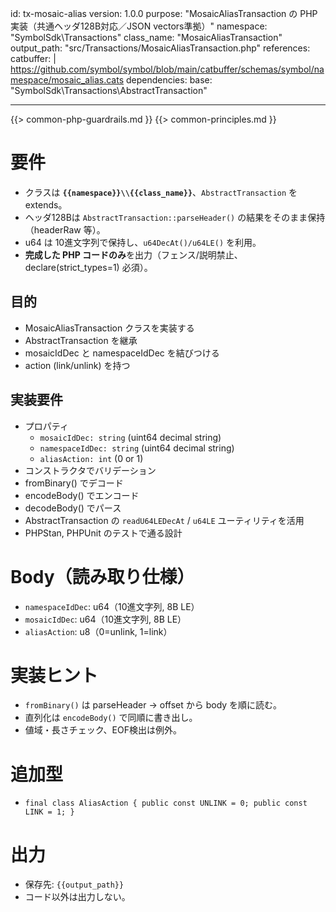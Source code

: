 id: tx-mosaic-alias
version: 1.0.0
purpose: "MosaicAliasTransaction の PHP 実装（共通ヘッダ128B対応／JSON vectors準拠）"
namespace: "SymbolSdk\\Transactions"
class_name: "MosaicAliasTransaction"
output_path: "src/Transactions/MosaicAliasTransaction.php"
references:
  catbuffer: |
    https://github.com/symbol/symbol/blob/main/catbuffer/schemas/symbol/namespace/mosaic_alias.cats
dependencies:
  base:   "SymbolSdk\\Transactions\\AbstractTransaction"

---
{{> common-php-guardrails.md }}
{{> common-principles.md }}

# 要件
- クラスは **`{{namespace}}\\{{class_name}}`**、`AbstractTransaction` を extends。
- ヘッダ128Bは `AbstractTransaction::parseHeader()` の結果をそのまま保持（headerRaw 等）。
- u64 は 10進文字列で保持し、`u64DecAt()/u64LE()` を利用。
- **完成した PHP コードのみ**を出力（フェンス/説明禁止、declare(strict_types=1) 必須）。

## 目的
- MosaicAliasTransaction クラスを実装する
- AbstractTransaction を継承
- mosaicIdDec と namespaceIdDec を結びつける
- action (link/unlink) を持つ

## 実装要件
- プロパティ
  - `mosaicIdDec: string` (uint64 decimal string)
  - `namespaceIdDec: string` (uint64 decimal string)
  - `aliasAction: int` (0 or 1)
- コンストラクタでバリデーション
- fromBinary() でデコード
- encodeBody() でエンコード
- decodeBody() でパース
- AbstractTransaction の `readU64LEDecAt` / `u64LE` ユーティリティを活用
- PHPStan, PHPUnit のテストで通る設計

# Body（読み取り仕様）
- `namespaceIdDec`: u64（10進文字列, 8B LE）
- `mosaicIdDec`: u64（10進文字列, 8B LE）
- `aliasAction`: u8（0=unlink, 1=link）

# 実装ヒント
- `fromBinary()` は parseHeader → offset から body を順に読む。
- 直列化は `encodeBody()` で同順に書き出し。
- 値域・長さチェック、EOF検出は例外。

# 追加型
- `final class AliasAction { public const UNLINK = 0; public const LINK = 1; }`

# 出力
- 保存先: `{{output_path}}`
- コード以外は出力しない。
